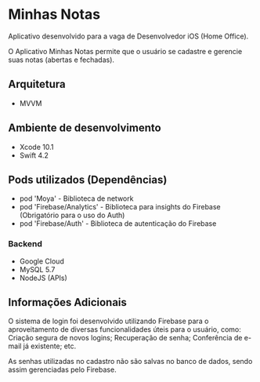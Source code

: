 # Minhas Notas

Aplicativo desenvolvido para a vaga de Desenvolvedor iOS (Home Office).

O Aplicativo Minhas Notas permite que o usuário se cadastre e gerencie suas notas (abertas e fechadas).

## Arquitetura
- MVVM

## Ambiente de desenvolvimento
- Xcode 10.1
- Swift 4.2

## Pods utilizados (Dependências)
- pod 'Moya' - Biblioteca de network
- pod 'Firebase/Analytics' - Biblioteca para insights do Firebase (Obrigatório para o uso do Auth)
- pod 'Firebase/Auth' - Biblioteca de autenticação do Firebase

### Backend
- Google Cloud
- MySQL 5.7
- NodeJS (APIs)

## Informações Adicionais
O sistema de login foi desenvolvido utilizando Firebase para o aproveitamento de diversas funcionalidades úteis para o usuário, como: Criação segura de novos logins; Recuperação de senha; Conferência de e-mail já existente; etc.

As senhas utilizadas no cadastro não são salvas no banco de dados, sendo assim gerenciadas pelo Firebase.
